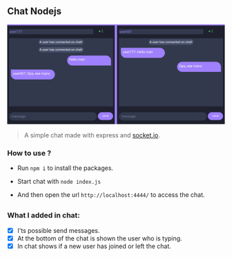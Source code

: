 ## Chat Nodejs

![chat](chat.jpg)

> A simple chat made with express and [socket.io](https://socket.io/get-started/chat).

### How to use ?

- Run `npm i` to install the packages.

- Start chat with `node index.js`

- And then open the url `http://localhost:4444/` to access the chat.

##

### What I added in chat:

- [x] I'ts possible send messages.
- [x] At the bottom of the chat is shown the user who is typing.
- [x] In chat shows if a new user has joined or left the chat.

#
